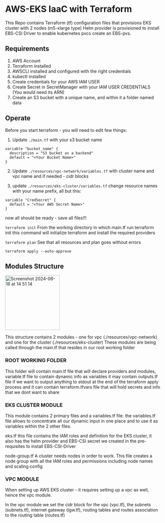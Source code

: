 # AWS-EKS IaaC with Terraform

This Repo contains Terraform (tf) configuration files that provisions EKS cluster with 2 nodes (m5-xlarge type)
Helm provider is provisioned to install EBS-CSI Driver to enable kubernetes pvcs create an EBS-pvs.

## Requirements

1. AWS Account
2. Terraform installed
3. AWSCLI installed and configured with the right credentials
4. kubectl installed
5. Create credentials for your AWS IAM USER
6. Create Secret in SecretManager with your IAM USER CREDENTIALS (You would need its ARN)
7. Create an S3 bucket with a unique name, and within it a folder named data

## Operate

Before you start terraform - you will need to edit few things:

1. Update ```./main.tf``` with your s3 bucket name

```
variable "bucket_name" {
  description = "S3 bucket as a backend"
  default = "<Your Bucket Name>"
}
```

2. Update ```./resources/vpc-network/variables.tf```
with cluster name and vpc name and if needed - cidr blocks

3. update ```./resources/eks-cluster/variables.tf```
change resource names with your name prefix, all but this:

```
variable "CredSecret" {
  default = "<Your AWS Secret Name>"
}
```

now all should be ready - save all files!!!



```terraform init```
From the working directory in which main.tf run terraform init
this command will initialize terraform and install the required providers

```terraform plan```
See that all resources and plan goes without errors

```terraform apply --auto-approve```


## Modules Structure
<img width="177" alt="Screenshot 2024-06-16 at 14 51 14" src="https://github.com/liormilliger/jfrog-terraform-aws-eks/assets/64707466/79d08ced-40a3-4b6d-bb74-cbc2dd6abb98">

This structure contains 2 modules - one for vpc (./resources/vpc-network) and one for the cluster (./resources/eks-cluster)
These modules are being called through the main.tf that resides in our root working folder

### ROOT WORKING FOLDER

This folder will contain main.tf file that will declare providers and modules,
variable.tf file to contain dynamic info as variables
it may contain outputs.tf file if we want to output anything to stdout at the end of the terraform apply process
and it can contain terraform.tfvars file that will hold secrets and info that we dont want to share

### EKS CLUSTER MODULE

This module contains 2 primary files and a variables.tf file.
the variables.tf file allows to concentrate all our dynamic input in one place and to use it
as variables within the 2 other files.

eks.tf
this file contains the IAM roles and definition for the EKS cluster,
it also has the helm provider and EBS-CSI secret we created in the pre-requisites to install EBS-CSI-Driver 

node-group.tf
A cluster needs nodes in order to work. This file creates a node group with all the IAM roles and permissions
including node names and scaling config

### VPC MODULE
When setting up AWS EKS cluster - it requires setting up a vpc as well, hence the vpc module.

In the vpc module we set the cidr block for the vpc (vpc.tf), the subnets (subnets.tf), internet gateway (igw.tf), routing tables and routes association to the routing table (routes.tf)

